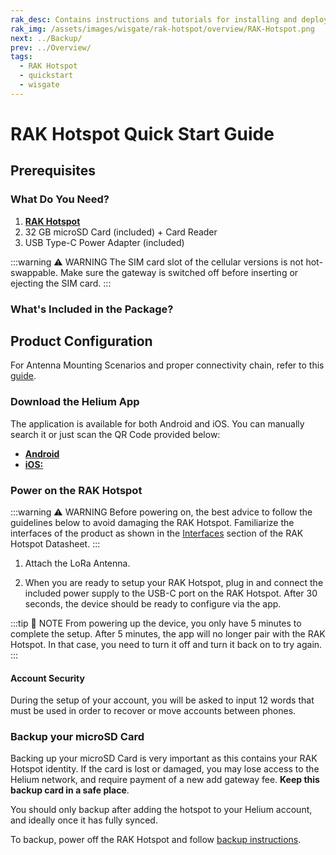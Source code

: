```yaml
---
rak_desc: Contains instructions and tutorials for installing and deploying your RAK Hotspot . Instructions are written in a detailed and step-by-step manner for an easier experience in setting up your LoRaWAN Gateway.
rak_img: /assets/images/wisgate/rak-hotspot/overview/RAK-Hotspot.png
next: ../Backup/
prev: ../Overview/
tags:
  - RAK Hotspot
  - quickstart
  - wisgate
---
```


# RAK Hotspot Quick Start Guide

## Prerequisites

### What Do You Need?

1. [**RAK Hotspot**](https://store.rakwireless.com/products/rak-hotspot-miner?utm_source=RAKHotspotMiner&utm_medium=Document&utm_campaign=BuyFromStore)
2. 32&nbsp;GB microSD Card (included) + Card Reader
3. USB Type-C Power Adapter (included)

:::warning ⚠️ WARNING
The SIM card slot of the cellular versions is not hot-swappable. Make sure the gateway is switched off before inserting or ejecting the SIM card.
:::

### What's Included in the Package?

<rk-img
  src="/assets/images/wisgate/rak-hotspot/quickstart/package-contents.png"
  width="75%"
  caption="Package Contents"
/>

## Product Configuration
For Antenna Mounting Scenarios and proper connectivity chain, refer to this [guide](../Troubleshooting/#proper-miner-connection-scenarios-with-the-rak-outdoor-enclosure-antennas).

### Download the Helium App

The application is available for both Android and iOS. You can manually search it or just scan the QR Code provided below:
* [**Android**](https://play.google.com/store/apps/details?id=com.helium.wallet)
* [**iOS:**](https://apps.apple.com/ph/app/helium-hotspot/id1450463605)

<rk-img
  src="/assets/images/wisgate/rak-hotspot/quickstart/qr.png"
  width="50%"
  caption="QR Codes"
/>

<rk-img
  src="/assets/images/wisgate/rak-hotspot/quickstart/app.png"
  width="50%"
  caption="iOS and Android App"
/>


### Power on the RAK Hotspot

:::warning ⚠️ WARNING
Before powering on, the best advice to follow the guidelines below to avoid damaging the RAK Hotspot. Familiarize the interfaces of the product as shown in the  [Interfaces](/Product-Categories/WisGate/RAK-Hotspot/Datasheet/#interfaces) section of the RAK Hotspot Datasheet.
:::

1. Attach the LoRa Antenna.

2. When you are ready to setup your RAK Hotspot, plug in and connect the included power supply to the USB-C port on the RAK Hotspot. After 30 seconds, the device should be ready to configure via the app.

:::tip 📝 NOTE
From powering up the device, you only have 5 minutes to complete the setup. After 5 minutes, the app will no longer pair with the RAK Hotspot. In that case, you need to turn it off and turn it back on to try again.
:::

#### Account Security

During the setup of your account, you will be asked to input 12 words that must be used in order to recover or move accounts between phones.

<rk-img
  src="/assets/images/wisgate/rak-hotspot/quickstart/fill-up.png"
  width="50%"
  caption="Account recovery or transfer keywords"
/>

### Backup your microSD Card

Backing up your microSD Card is very important as this contains your RAK Hotspot identity. If the card is lost or damaged, you may lose access to the Helium network, and require payment of a new add gateway fee. **Keep this backup card in a safe place**.

You should only backup after adding the hotspot to your Helium account, and ideally once it has fully synced.

To backup, power off the RAK Hotspot and follow [backup instructions](../Backup/).